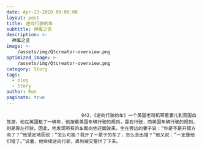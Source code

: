```yaml
---
date: Apr-23-2020 00:00:00
layout: post
title: 逆向行驶的车
subtitle: 神寓之言
description: >-
  神寓之言
image: >-
    /assets/img/Qtcreator-overview.png
optimized_image: >-
    /assets/img/Qtcreator-overview.png
category: Story
tags:
  - blog
  - Story
author: Ron
paginate: true
---
```


							　　942，《逆向行驶的车》一个美国老司机带着妻儿到英国自驾游，他在英国租了一辆车，他按着美国车辆行驶的规则，靠右行驶，而英国车辆行驶的规则，则是靠左行驶，因此，他发现所有的车都向他迎面驶来，坐在旁边的妻子说：“你是不是开错方向了？”他坚定地回说：“怎么可能？我开了一辈子的车了，怎么会出错？”他又说：“一定是他们错了。”说着，他继续逆向行驶，直到被交警拦了下来。

